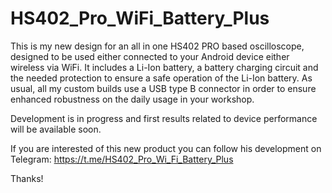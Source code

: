 # HS402_Pro_WiFi_Battery_Plus


This is my new design for an all in one HS402 PRO based oscilloscope, designed to be used either connected to your Android device either wireless via WiFi.
It includes a Li-Ion battery, a battery charging circuit and the needed protection to ensure a safe operation of the Li-Ion battery.
As usual, all my custom builds use a USB type B connector in order to ensure enhanced robustness on the daily usage in your workshop.

Development is in progress and first results related to device performance will be available soon.

If you are interested of this new product you can follow his development on Telegram: https://t.me/HS402_Pro_Wi_Fi_Battery_Plus

Thanks!
